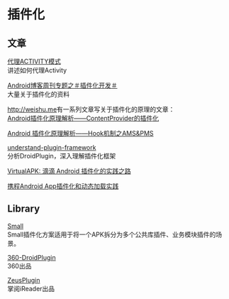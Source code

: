 # 插件化

## 文章

[代理ACTIVITY模式](https://zhuanlan.zhihu.com/p/21335594?f3fb8ead20=dafca61abd3171ed5bf8b55ab023f7cf)  
讲述如何代理Activity  

[Android博客周刊专题之＃插件化开发＃](http://www.androidblog.cn/index.php/Index/detail/id/16)  
大量关于插件化的资料  


<http://weishu.me>有一系列文章写关于插件化的原理的文章：  
[Android插件化原理解析——ContentProvider的插件化](http://weishu.me/2016/07/12/understand-plugin-framework-content-provider/)  

[Android 插件化原理解析——Hook机制之AMS&PMS](http://weishu.me/2016/03/07/understand-plugin-framework-ams-pms-hook/?utm_source=tuicool&utm_medium=referral)

[understand-plugin-framework](https://github.com/tiann/understand-plugin-framework)  
分析DroidPlugin，深入理解插件化框架

[VirtualAPK: 滴滴 Android 插件化的实践之路](http://mp.weixin.qq.com/s?__biz=MzIyNjcxODc3MA==&mid=2247483684&idx=1&sn=c705424482f13941a9bcd6a5d6c24ed5&chksm=e86d6479df1aed6f2f101a58ec7a5f839074b0209ce30c0f2d9d4e7bd2ac22937745b295c0d8#rd)  


[携程Android App插件化和动态加载实践](http://www.infoq.com/cn/articles/ctrip-android-dynamic-loading)  


## Library

[Small](https://github.com/wequick/Small/tree/master/Android)    
Small插件化方案适用于将一个APK拆分为多个公共库插件、业务模块插件的场景。  

[360-DroidPlugin](https://github.com/DroidPluginTeam/DroidPlugin)  
360出品

[ZeusPlugin](https://github.com/iReaderAndroid/ZeusPlugin)  
掌阅iReader出品